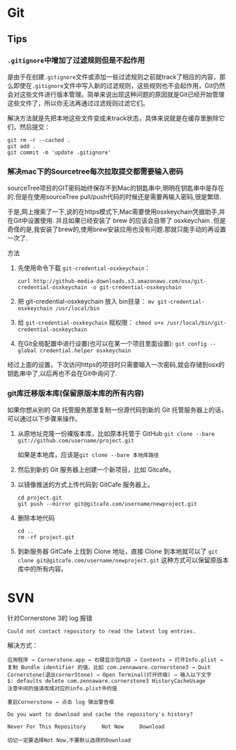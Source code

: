 # Git

## Tips
### `.gitignore`中增加了过滤规则但是不起作用
是由于在创建`.gitignore`文件或添加一些过滤规则之前就track了相应的内容，那么即使在`.gitignore`文件中写入新的过滤规则，这些规则也不会起作用，Git仍然会对这些文件进行版本管理。简单来说出现这种问题的原因就是Git已经开始管理这些文件了，所以你无法再通过过滤规则过滤它们。 

解决方法就是先把本地这些文件变成未track状态，具体来说就是在缓存里删除它们，然后提交：

```
git rm -r --cached .
git add .
git commit -m 'update .gitignore'
```

### 解决mac下的Sourcetree每次拉取提交都需要输入密码
sourceTree项目的GIT密码始终保存不到Mac的钥匙串中,明明在钥匙串中是存在的.但是在使用sourceTree pull/push代码的时候还是需要再输入密码,很是繁琐.

于是,网上搜索了一下,说的在https模式下,Mac需要使用osxkeychain凭据助手,并在Git中设置使用. 并且如果已经安装了 brew 的应该会自带了 osxkeychain .但是奇怪的是,我安装了brew的,使用brew安装应用也没有问题.那就只能手动的再设置一次了.

方法

1. 先使用命令下载 `git-credential-osxkeychain`：

    `curl http://github-media-downloads.s3.amazonaws.com/osx/git-credential-osxkeychain -o git-credential-osxkeychain`

1. 把 git-credential-osxkeychain 放入 bin目录：
    `mv git-credential-osxkeychain /usr/local/bin`

1. 给 `git-credential-osxkeychain` 赋权限：
    `chmod u+x /usr/local/bin/git-credential-osxkeychain`

4. 在Git全局配置中进行设置(也可以在某一个项目里面设置): 
    `git config --global credential.helper osxkeychain`

经过上面的设置，下次访问https的项目时只需要输入一次密码,就会存储到osx的钥匙串中了,以后再也不会在Git中询问了.

### git库迁移版本库(保留原版本库的所有内容)
如果你想从别的 Git 托管服务那里复制一份源代码到新的 Git 托管服务器上的话，可以通过以下步骤来操作。

1. 从原地址克隆一份裸版本库，比如原本托管于 GitHub
`git clone --bare git://github.com/username/project.git`

    如果是本地库，应该是`git clone --bare 本地库路径`
2. 然后到新的 Git 服务器上创建一个新项目，比如 Gitcafe。
3. 以镜像推送的方式上传代码到 GitCafe 服务器上。

    ```
    cd project.git
    git push --mirror git@gitcafe.com/username/newproject.git
    ```
4. 删除本地代码

    ```
    cd ..
    rm -rf project.git
    ```
5. 到新服务器 GitCafe 上找到 Clone 地址，直接 Clone 到本地就可以了
`git clone git@gitcafe.com/username/newproject.git`
这种方式可以保留原版本库中的所有内容。

# SVN

针对Cornerstone 3的 log 报错

```
Could not contact repository to read the latest log entries.
```
解决方式：

```
应用程序 → Cornerstone.app → 右键显示包内容 → Contents → 打开Info.plist → 复制 Bundle identifier 的值，比如 com.zennaware.cornerstone3 → Quit Cornerstone(退出cornerStone) → Open Terminal(打开终端) → 输入以下文字
$: defaults delete com.zennaware.cornerstone3 HistoryCacheUsage
注意中间的值请改成对应的info.plist中的值

重启Cornerstone → 点击 log 弹出警告框

Do you want to download and cache the repository's history?

Never For This Repository     Not Now     Download

切记一定要选择Not Now,不要默认选择的Download
```

